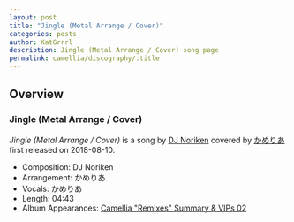 ```yaml
---
layout: post
title: "Jingle (Metal Arrange / Cover)"
categories: posts
author: KatGrrrl
description: Jingle (Metal Arrange / Cover) song page
permalink: camellia/discography/:title
---
```


## Overview

### Jingle (Metal Arrange / Cover)

*Jingle (Metal Arrange / Cover)* is a song by [DJ Noriken](#) covered by [かめりあ](<{% link postsWiki/_posts/2023-12-10-camellia.md %}>) first released on 2018-08-10.

* Composition: DJ Noriken
* Arrangement: かめりあ
* Vocals: かめりあ
* Length: 04:43
* Album Appearances: [Camellia "Remixes" Summary & VIPs 02](<{% link postsInclude/_posts/camellia/albums/Camellia-Remixes-Summary-VIPs-02/2023-12-20-Camellia-Remixes-Summary-VIPs-02.md %}>)
